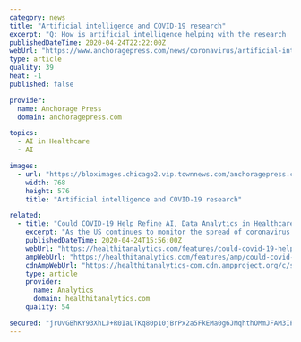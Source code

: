 ```yaml
---
category: news
title: "Artificial intelligence and COVID-19 research"
excerpt: "Q: How is artificial intelligence helping with the research ... After we identified those cases, we counseled on self-quarantining and therapy as indicated. And we’d like to think that doing that activity has helped to prevent new transmission. Q: Along with tracking the virus, how else is ai being used for COVID research?"
publishedDateTime: 2020-04-24T22:22:00Z
webUrl: "https://www.anchoragepress.com/news/coronavirus/artificial-intelligence-and-covid-19-research/article_b006aa88-8667-11ea-a4bd-1b8f8314d063.html"
type: article
quality: 39
heat: -1
published: false

provider:
  name: Anchorage Press
  domain: anchoragepress.com

topics:
  - AI in Healthcare
  - AI

images:
  - url: "https://bloximages.chicago2.vip.townnews.com/anchoragepress.com/content/tncms/assets/v3/editorial/e/f8/ef888988-8667-11ea-b779-bbb3bf7d6a57/5ea34841ee750.image.jpg?crop=768%2C576%2C128%2C0&resize=768%2C576&order=crop%2Cresize"
    width: 768
    height: 576
    title: "Artificial intelligence and COVID-19 research"

related:
  - title: "Could COVID-19 Help Refine AI, Data Analytics in Healthcare?"
    excerpt: "As the US continues to monitor the spread of coronavirus and the country starts to think about relaxing social distancing measures, healthcare leaders are examining their abilities to mitigate the impact of this outbreak now and going forward. For many organizations, this will mean implementing or enhancing artificial intelligence and data ..."
    publishedDateTime: 2020-04-24T15:56:00Z
    webUrl: "https://healthitanalytics.com/features/could-covid-19-help-refine-ai-data-analytics-in-healthcare"
    ampWebUrl: "https://healthitanalytics.com/features/amp/could-covid-19-help-refine-ai-data-analytics-in-healthcare"
    cdnAmpWebUrl: "https://healthitanalytics-com.cdn.ampproject.org/c/s/healthitanalytics.com/features/amp/could-covid-19-help-refine-ai-data-analytics-in-healthcare"
    type: article
    provider:
      name: Analytics
      domain: healthitanalytics.com
    quality: 54

secured: "jrUvGBhKY93XhLJ+R0IaLTKq80p10jBrPx2a5FkEMa0g6JMqhthOMmJFAM3IPfOSugn0xtdqtmjS918K5tj10iyXp1wcR2JPpWTnA4vyRJwMPXpVjHFUoZdFh3YSXHHGnOtwgEu4C1ZsQROFGBvhUVpdns9eIbGlQkZ/DvD0tMnNIBVRdc+e3IKCfzoTiBDt7asmW+r2F1u5hMxqmEyjtHexH9WUiBhukw3KDgfYnXQ7hhFfPuOJwGkULIcRrxv8SmCfpb1VUbgcK4RXGYto9YX2bfa/o+qIQrdgOfevk3CVUoHrB86CNCFARVD0eOfMr3xUoUWRS2GNe8LVB3KVL6tRrdeHn4tHCD1EY8jwP68wcRbwDCNdz77GH3ErPv4GLBO7qV5LjIr5QrMOKG9FgNWFVMKr9HOvwqkuTPeztELcWWfHvLGBDeXBnTuWG0dwvAIdnFZR/6ABCk/4D3jWOUbnA7ejnhfyjscumESMTtM=;uPQeeBQcU357mi5WRMtpNg=="
---
```


